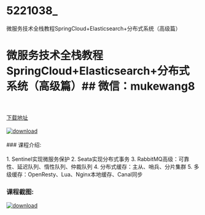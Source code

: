 # 5221038_
微服务技术全栈教程SpringCloud+Elasticsearch+分布式系统（高级篇）
# 微服务技术全栈教程SpringCloud+Elasticsearch+分布式系统（高级篇）## 微信：mukewang8
<br/></br>[下载地址](http://www.36tz.cn/article/5221038 "下载地址")
<br/></br>[![download](http://36tz.cn/muke_img/2021_09_1-20-300x157.png "下载地址")](http://www.36tz.cn/article/5221038 "下载地址")
<br/></br>### 课程介绍:<br/></br>1. Sentinel实现微服务保护
2. Seata实现分布式事务
3. RabbitMQ高级：可靠性、延迟队列、惰性队列、仲裁队列
4. 分布式缓存：主从、哨兵、分片集群
5. 多级缓存：OpenResty、Lua、Nginx本地缓存、Canal同步

### 课程截图:
[![download](http://36tz.cn/muke_img/2021_09_2-18.png "下载地址")](http://www.36tz.cn/article/5221038 "下载地址")
